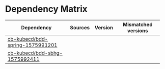 # Dependency Matrix

Dependency | Sources | Version | Mismatched versions
---------- | ------- | ------- | -------------------
[cb-kubecd/bdd-spring-1575991201](https://github.com/cb-kubecd/bdd-spring-1575991201.git) |  | []() | 
[cb-kubecd/bdd-sbhg-1575992411](https://github.com/cb-kubecd/bdd-sbhg-1575992411.git) |  | []() | 
